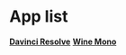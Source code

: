 # App list

**[Davinci Resolve](https://github.com/diegopereiracruz/ubuntu-configs/blob/main/apps/davinci-resolve.md)**
**[Wine Mono](https://github.com/diegopereiracruz/ubuntu-configs/blob/main/apps/wine-mono.md)**
